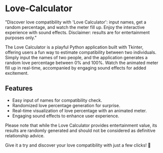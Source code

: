 # Love-Calculator
 "Discover love compatibility with 'Love Calculator': input names, get a random percentage, and watch the meter fill up. Enjoy the interactive experience with sound effects. Disclaimer: results are for entertainment purposes only."


The Love Calculator is a playful Python application built with Tkinter, offering users a fun way to estimate compatibility between two individuals. Simply input the names of two people, and the application generates a random love percentage between 0% and 100%. Watch the animated meter fill up in real-time, accompanied by engaging sound effects for added excitement.

## Features
- Easy input of names for compatibility check.
- Randomized love percentage generation for surprise.
- Real-time visualization of love percentage with an animated meter.
- Engaging sound effects to enhance user experience.

Please note that while the Love Calculator provides entertainment value, its results are randomly generated and should not be considered as definitive relationship advice.

Give it a try and discover your love compatibility with just a few clicks! 💌
